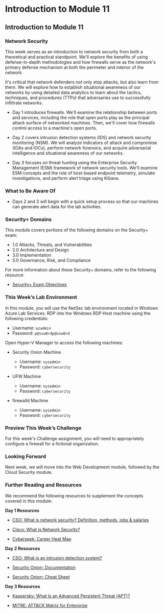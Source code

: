 # Introduction to Module 11

## Introduction to Module 11

### Network Security

This week serves as an introduction to network security from both a theoretical and practical standpoint. We'll explore the benefits of using defense-in-depth methodologies and how firewalls serve as the network's primary defense mechanism at both the perimeter and interior of the network.

It's critical that network defenders not only stop attacks, but also learn from them. We will explore how to establish situational awareness of our networks by using detailed data analytics to learn about the tactics, techniques, and procedures (TTPs) that adversaries use to successfully infiltrate networks.

- Day 1 introduces firewalls. We'll examine the relationship between ports and services, including the role that open ports play as the principal attack surface of networked machines. Then, we'll cover how firewalls  control access to a machine's open ports.

- Day 2 covers intrusion detection systems (IDS) and network security monitoring (NSM). We will analyze indicators of attack and compromise (IOAs and IOCs), perform network forensics, and acquire adversarial intelligence and situational awareness of our networks.

- Day 3 focuses on threat hunting using the Enterprise Security Management (ESM) framework of network security tools. We'll examine ESM concepts and the role of host-based endpoint telemetry, simulate investigations, and perform alert triage using Kibana.

### What to Be Aware Of

- Days 2 and 3 will begin with a quick setup process so that our machines can generate alert data for the lab activities.

### Security+ Domains

This module covers portions of the following domains on the Security+ exam:

- 1.0 Attacks, Threats, and Vulnerabilities 
- 2.0 Architecture and Design 
- 3.0 Implementation
- 5.0 Governance, Risk, and Compliance

For more information about these Security+ domains, refer to the following resource: 
- [Security+ Exam Objectives](https://comptiacdn.azureedge.net/webcontent/docs/default-source/exam-objectives/comptia-security-sy0-601-exam-objectives-(2-0).pdf?sfvrsn=8c5889ff_2)

### This Week’s Lab Environment

In this module, you will use the NetSec lab environment located in Windows Azure Lab Services. RDP into the Windows RDP Host machine using the following credentials:

  - Username: `azadmin`
  - Password: `p@ssw0rdp@ssw0rd`

Open Hyper-V Manager to access the following machines:

  - Security Onion Machine

    - Username: `sysadmin`
    - Password: `cybersecurity`

  - UFW Machine

    - Username: `sysadmin`
    - Password: `cybersecurity`

  - firewalld Machine

    - Username: `sysadmin`
    - Password: `cybersecurity`


### Preview This Week’s Challenge

For this week's Challenge assignment, you will need to appropriately configure a firewall for a fictional organization.

### Looking Forward

Next week, we will move into the Web Development module, followed by the Cloud Security module. 

### Further Reading and Resources

We recommend the following resources to supplement the concepts covered in this module:

**Day 1 Resources**

- [CSO: What is network security? Definition, methods, jobs & salaries](https://www.csoonline.com/article/3285651/what-is-network-security-definition-methods-jobs-and-salaries.html)

- [Cisco: What is Network Security?](https://www.cisco.com/c/en/us/products/security/what-is-network-security.html)

- [Cyberseek: Career Heat Map](https://www.cyberseek.org/heatmap.html)

 
**Day 2 Resources**

- [CSO: What is an intrusion detection system?](https://www.csoonline.com/article/3255632/what-is-an-intrusion-detection-system-how-an-ids-spots-threats.html)

- [Security Onion: Documentation](https://docs.securityonion.net/en/2.3/)

- [Security Onion: Cheat Sheet](https://github.com/Security-Onion-Solutions/security-onion/wiki/Cheat-Sheet)
 
**Day 3 Resources**

- [Kaspersky: What Is an Advanced Persistent Threat (APT)?](https://www.kaspersky.com/resource-center/definitions/advanced-persistent-threats)

- [MITRE: ATT&CK Matrix for Enterprise](https://attack.mitre.org)
